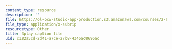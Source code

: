 ```yaml
---
content_type: resource
description: ''
file: https://ol-ocw-studio-app-production.s3.amazonaws.com/courses/2-627-fundamentals-of-photovoltaics-fall-2013/c182a5cd2d41a7ce27b84346ac8696ac_9LGLbcjXxqI.srt
file_type: application/x-subrip
resourcetype: Other
title: 3play caption file
uid: c182a5cd-2d41-a7ce-27b8-4346ac8696ac
---
```

